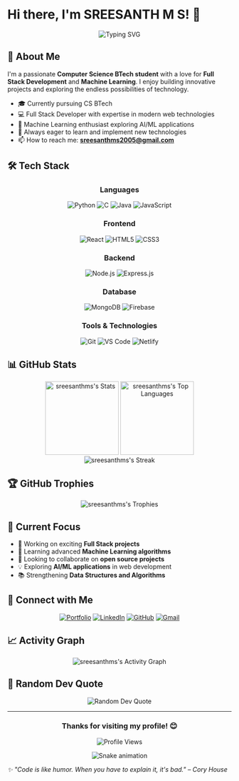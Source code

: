 # Hi there, I'm SREESANTH M S! 👋

<div align="center">
  <img src="https://readme-typing-svg.herokuapp.com?font=Fira+Code&pause=1000&color=36BCF7&width=435&lines=Full+Stack+Developer;Machine+Learning+Enthusiast;CS+BTech+Student;Always+Learning+New+Things!" alt="Typing SVG" />
</div>

## 🚀 About Me

I'm a passionate **Computer Science BTech student** with a love for **Full Stack Development** and **Machine Learning**. I enjoy building innovative projects and exploring the endless possibilities of technology.

- 🎓 Currently pursuing CS BTech
- 💻 Full Stack Developer with expertise in modern web technologies
- 🤖 Machine Learning enthusiast exploring AI/ML applications
- 🌟 Always eager to learn and implement new technologies
- 📫 How to reach me: **sreesanthms2005@gmail.com**

## 🛠️ Tech Stack

<div align="center">

### Languages
![Python](https://img.shields.io/badge/Python-3776AB?style=for-the-badge&logo=python&logoColor=white)
![C](https://img.shields.io/badge/C-00599C?style=for-the-badge&logo=c&logoColor=white)
![Java](https://img.shields.io/badge/Java-ED8B00?style=for-the-badge&logo=java&logoColor=white)
![JavaScript](https://img.shields.io/badge/JavaScript-F7DF1E?style=for-the-badge&logo=javascript&logoColor=black)

### Frontend
![React](https://img.shields.io/badge/React-20232A?style=for-the-badge&logo=react&logoColor=61DAFB)
![HTML5](https://img.shields.io/badge/HTML5-E34F26?style=for-the-badge&logo=html5&logoColor=white)
![CSS3](https://img.shields.io/badge/CSS3-1572B6?style=for-the-badge&logo=css3&logoColor=white)

### Backend
![Node.js](https://img.shields.io/badge/Node.js-43853D?style=for-the-badge&logo=node.js&logoColor=white)
![Express.js](https://img.shields.io/badge/Express.js-404D59?style=for-the-badge)

### Database
![MongoDB](https://img.shields.io/badge/MongoDB-4EA94B?style=for-the-badge&logo=mongodb&logoColor=white)
![Firebase](https://img.shields.io/badge/Firebase-039BE5?style=for-the-badge&logo=Firebase&logoColor=white)

### Tools & Technologies
![Git](https://img.shields.io/badge/Git-F05032?style=for-the-badge&logo=git&logoColor=white)
![VS Code](https://img.shields.io/badge/VS_Code-0078D4?style=for-the-badge&logo=visual%20studio%20code&logoColor=white)
![Netlify](https://img.shields.io/badge/Netlify-00C7B7?style=for-the-badge&logo=netlify&logoColor=white)

</div>

## 📊 GitHub Stats

<div align="center">
  <img src="https://github-readme-stats.vercel.app/api?username=sreesanthms&theme=tokyonight&show_icons=true&hide_border=true&count_private=true" alt="sreesanthms's Stats" height="165">
  <img src="https://github-readme-stats.vercel.app/api/top-langs/?username=sreesanthms&theme=tokyonight&show_icons=true&hide_border=true&layout=compact" alt="sreesanthms's Top Languages" height="165">
</div>

<div align="center">
  <img src="https://github-readme-streak-stats.herokuapp.com/?user=sreesanthms&theme=tokyonight&hide_border=true" alt="sreesanthms's Streak" />
</div>

## 🏆 GitHub Trophies
<div align="center">
  <img src="https://github-profile-trophy.vercel.app/?username=sreesanthms&theme=tokyonight&no-frame=true&no-bg=true&row=1&column=6" alt="sreesanthms's Trophies" />
</div>

## 🌱 Current Focus

- 🔭 Working on exciting **Full Stack projects**
- 🌱 Learning advanced **Machine Learning algorithms**
- 👯 Looking to collaborate on **open source projects**
- 💡 Exploring **AI/ML applications** in web development
- 📚 Strengthening **Data Structures and Algorithms**

## 🤝 Connect with Me

<div align="center">

[![Portfolio](https://img.shields.io/badge/Portfolio-FF5722?style=for-the-badge&logo=todoist&logoColor=white)](https://sreesanthms.netlify.app/)
[![LinkedIn](https://img.shields.io/badge/LinkedIn-0077B5?style=for-the-badge&logo=linkedin&logoColor=white)](https://linkedin.com/in/sreesanth-m-s)
[![GitHub](https://img.shields.io/badge/GitHub-100000?style=for-the-badge&logo=github&logoColor=white)](https://github.com/sreesanthms)
[![Gmail](https://img.shields.io/badge/Gmail-D14836?style=for-the-badge&logo=gmail&logoColor=white)](mailto:sreesanthms2005@gmail.com)

</div>

## 📈 Activity Graph
<div align="center">
  <img src="https://github-readme-activity-graph.vercel.app/graph?username=sreesanthms&theme=tokyo-night&hide_border=true" alt="sreesanthms's Activity Graph" />
</div>

## 💭 Random Dev Quote
<div align="center">
  <img src="https://quotes-github-readme.vercel.app/api?type=horizontal&theme=tokyonight" alt="Random Dev Quote" />
</div>

---

<div align="center">
  
  ### Thanks for visiting my profile! 😊
  
  ![Profile Views](https://komarev.com/ghpvc/?username=sreesanthms&label=Profile%20views&color=0e75b6&style=flat)
  
</div>

<!-- Snake eating dots animation -->
<div align="center">
  <img src="https://raw.githubusercontent.com/sreesanthms/sreesanthms/output/snake.svg" alt="Snake animation" />
</div>

*✨ "Code is like humor. When you have to explain it, it's bad." – Cory House*

